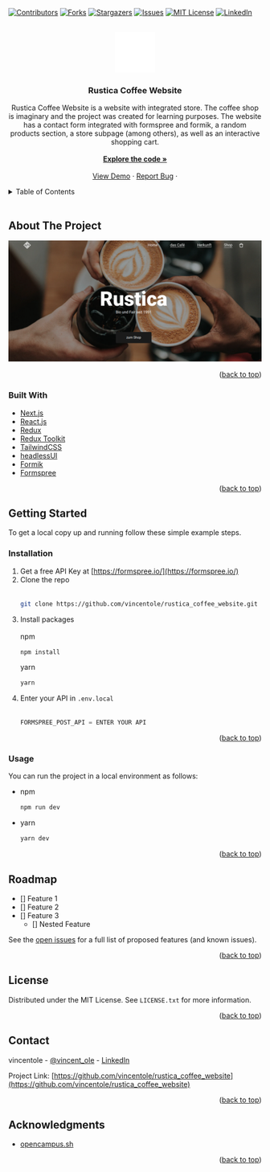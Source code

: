 <div id="top"></div>

<!-- PROJECT SHIELDS -->
<!--
*** I'm using markdown "reference style" links for readability.
*** Reference links are enclosed in brackets [ ] instead of parentheses ( ).
*** See the bottom of this document for the declaration of the reference variables
*** for contributors-url, forks-url, etc. This is an optional, concise syntax you may use.
*** https://www.markdownguide.org/basic-syntax/#reference-style-links
-->

[![Contributors][contributors-shield]][contributors-url]
[![Forks][forks-shield]][forks-url]
[![Stargazers][stars-shield]][stars-url]
[![Issues][issues-shield]][issues-url]
[![MIT License][license-shield]][license-url]
[![LinkedIn][linkedin-shield]][linkedin-url]

<!-- PROJECT LOGO -->
<br />
<div align="center">
  <a href="https://github.com/vincentole/rustica_coffee_website">
    <img src="github/Logo.png" alt="Logo" width="80" height="80">
  </a>

<h3 align="center">Rustica Coffee Website</h3>

  <p align="center">
    Rustica Coffee Website is a website with integrated store. The coffee shop is imaginary and the project was created for learning purposes. The website has a contact form integrated with formspree and formik, a random products section, a store subpage (among others), as well as an interactive shopping cart.
    <br />
    <br />
    <a href="https://github.com/vincentole/rustica_coffee_website"><strong>Explore the code »</strong></a>
    <br />
    <br />
    <a href="https://rustica-coffee-website.vercel.app/">View Demo</a>
    ·
    <a href="https://github.com/vincentole/rustica_coffee_website/issues">Report Bug</a>
    ·
  </p>
</div>

<!-- TABLE OF CONTENTS -->
<details>
  <summary>Table of Contents</summary>
  <br/>
  <ol>
    <li>
      <a href="#about-the-project">About The Project</a>
      <ul>
        <li><a href="#built-with">Built With</a></li>
      </ul>
    </li>
    <li>
      <a href="#getting-started">Getting Started</a>
      <ul>
        <li><a href="#installation">Installation</a></li>
        <li><a href="#usage">Usage</a></li>
      </ul>
    </li>
    <li><a href="#roadmap">Roadmap</a></li>
    <li><a href="#license">License</a></li>
    <li><a href="#contact">Contact</a></li>
    <li><a href="#acknowledgments">Acknowledgments</a></li>
  </ol>
</details>
<br />

<!-- ABOUT THE PROJECT -->

## About The Project

[![Rustica Coffee Website Screen Shot][product-screenshot]](https://rustica-coffee-website.vercel.app/)

<p align="right">(<a href="#top">back to top</a>)</p>

### Built With

-   [Next.js](https://nextjs.org/)
-   [React.js](https://reactjs.org/)
-   [Redux](https://redux.js.org/)
-   [Redux Toolkit](https://redux-toolkit.js.org/)
-   [TailwindCSS](https://tailwindcss.com/)
-   [headlessUI](https://headlessui.dev/)
-   [Formik](https://formik.org/)
-   [Formspree](https://formspree.io/)

<p align="right">(<a href="#top">back to top</a>)</p>

<!-- GETTING STARTED -->

## Getting Started

To get a local copy up and running follow these simple example steps.

### Installation

1. Get a free API Key at [https://formspree.io/](https://formspree.io/)
2. Clone the repo
   <br/>
   <br/>
    ```sh
    git clone https://github.com/vincentole/rustica_coffee_website.git
    ```
3. Install packages
   <br/>
   <br/>
   npm
    ```sh
    npm install
    ```
    yarn
    ```sh
    yarn
    ```
4. Enter your API in `.env.local`
   <br/>
   <br/>
    ```js
    FORMSPREE_POST_API = ENTER YOUR API
    ```

<p align="right">(<a href="#top">back to top</a>)</p>

<!-- USAGE EXAMPLES -->

### Usage

You can run the project in a local environment as follows:

-   npm

    ```sh
    npm run dev
    ```

-   yarn

    ```sh
    yarn dev
    ```

<p align="right">(<a href="#top">back to top</a>)</p>

<!-- ROADMAP -->

## Roadmap

-   [] Feature 1
-   [] Feature 2
-   [] Feature 3
    -   [] Nested Feature

See the [open issues](https://github.com/vincentole/rustica_coffee_website/issues) for a full list of proposed features (and known issues).

<p align="right">(<a href="#top">back to top</a>)</p>

<!-- LICENSE -->

## License

Distributed under the MIT License. See `LICENSE.txt` for more information.

<p align="right">(<a href="#top">back to top</a>)</p>

<!-- CONTACT -->

## Contact

vincentole - [@vincent_ole](https://twitter.com/@vincent_ole) - [LinkedIn](https://www.linkedin.com/in/ole-urfels/)

Project Link: [https://github.com/vincentole/rustica_coffee_website](https://github.com/vincentole/rustica_coffee_website)

<p align="right">(<a href="#top">back to top</a>)</p>

<!-- ACKNOWLEDGMENTS -->

## Acknowledgments

-   [opencampus.sh](https://www.opencampus.sh/)

<p align="right">(<a href="#top">back to top</a>)</p>

<!-- MARKDOWN LINKS & IMAGES -->
<!-- https://www.markdownguide.org/basic-syntax/#reference-style-links -->

[contributors-shield]: https://img.shields.io/github/contributors/vincentole/rustica_coffee_website.svg?style=for-the-badge
[contributors-url]: https://github.com/vincentole/rustica_coffee_website/graphs/contributors
[forks-shield]: https://img.shields.io/github/forks/vincentole/rustica_coffee_website.svg?style=for-the-badge
[forks-url]: https://github.com/vincentole/rustica_coffee_website/network/members
[stars-shield]: https://img.shields.io/github/stars/vincentole/rustica_coffee_website.svg?style=for-the-badge
[stars-url]: https://github.com/vincentole/rustica_coffee_website/stargazers
[issues-shield]: https://img.shields.io/github/issues/vincentole/rustica_coffee_website.svg?style=for-the-badge
[issues-url]: https://github.com/vincentole/rustica_coffee_website/issues
[license-shield]: https://img.shields.io/github/license/vincentole/rustica_coffee_website.svg?style=for-the-badge
[license-url]: https://github.com/vincentole/rustica_coffee_website/blob/master/LICENSE.txt
[linkedin-shield]: https://img.shields.io/badge/-LinkedIn-black.svg?style=for-the-badge&logo=linkedin&colorB=555
[linkedin-url]: https://linkedin.com/in/ole-urfels
[product-screenshot]: github/preview.png
